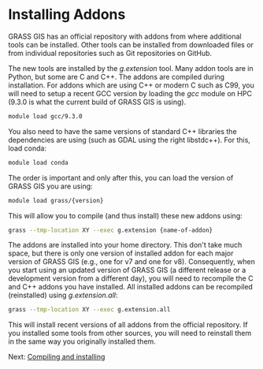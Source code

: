 # Installing Addons

GRASS GIS has an official repository with addons from where additional tools can be installed.
Other tools can be installed from downloaded files or from individual repositories such as Git repositories on GitHub.

The new tools are installed by the _g.extension_ tool. Many addon tools are in Python, but some are C and C++.
The addons are compiled during installation. For addons which are using C++ or modern C such as C99,
you will need to setup a recent GCC version by loading the _gcc_ module on HPC (9.3.0 is what the current build of GRASS GIS is using).

```sh
module load gcc/9.3.0
```

You also need to have the same versions of standard C++ libraries the dependencies are using
(such as GDAL using the right libstdc++). For this, load conda:

```sh
module load conda
```

The order is important and only after this, you can load the version of GRASS GIS you are using:

```sh
module load grass/{version}
```

This will allow you to compile (and thus install) these new addons using:

```sh
grass --tmp-location XY --exec g.extension {name-of-addon}
```

The addons are installed into your home directory. This don't take much space, but there is only
one version of installed addon for each major version of GRASS GIS (e.g., one for v7 and one for v8).
Consequently, when you start using an updated version of GRASS GIS (a different release or a development
version from a different day), you will need to recompile the C and C++ addons you have installed.
All installed addons can be recompiled (reinstalled) using _g.extension.all_:

```sh
grass --tmp-location XY --exec g.extension.all
```

This will install recent versions of all addons from the official repository.
If you installed some tools from other sources, you will need to reinstall them in the same way you
originally installed them.

Next: [Compiling and installing](install.md)

